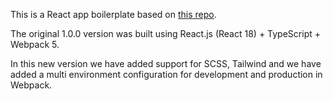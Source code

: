 This is a React app boilerplate based on [this repo](https://github.com/sdisalvo-crd/react-template-1.0.0).

The original 1.0.0 version was built using React.js (React 18) + TypeScript + Webpack 5.

In this new version we have added support for SCSS, Tailwind and we have added a multi environment configuration for development and production in Webpack.
